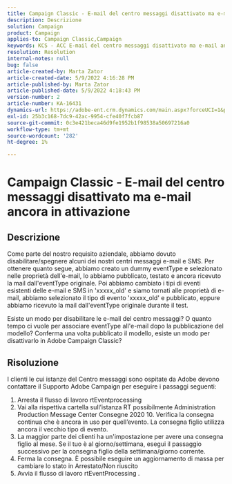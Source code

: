 ```yaml
---
title: Campaign Classic - E-mail del centro messaggi disattivato ma e-mail ancora in attivazione
description: Descrizione
solution: Campaign
product: Campaign
applies-to: Campaign Classic,Campaign
keywords: KCS - ACC E-mail del centro messaggi disattivato ma e-mail ancora in attivazione
resolution: Resolution
internal-notes: null
bug: false
article-created-by: Marta Zator
article-created-date: 5/9/2022 4:16:28 PM
article-published-by: Marta Zator
article-published-date: 5/9/2022 4:18:43 PM
version-number: 2
article-number: KA-16431
dynamics-url: https://adobe-ent.crm.dynamics.com/main.aspx?forceUCI=1&pagetype=entityrecord&etn=knowledgearticle&id=f38c465e-b3cf-ec11-a7b5-0022480a8e40
exl-id: 25b3c168-7dc9-42ac-9954-cfe40f7fcb87
source-git-commit: 0c3e421beca46d9fe1952b1f98538a50697216a0
workflow-type: tm+mt
source-wordcount: '282'
ht-degree: 1%

---
```


# Campaign Classic - E-mail del centro messaggi disattivato ma e-mail ancora in attivazione

## Descrizione


Come parte del nostro requisito aziendale, abbiamo dovuto disabilitare/spegnere alcuni dei nostri centri messaggi e-mail e SMS. Per ottenere quanto segue, abbiamo creato un dummy eventType e selezionato nelle proprietà dell&#39;e-mail, lo abbiamo pubblicato, testato e ancora ricevuto la mail dall&#39;eventType originale.
Poi abbiamo cambiato i tipi di eventi esistenti delle e-mail e SMS in &#39;xxxxx_old&#39; e siamo tornati alle proprietà di e-mail, abbiamo selezionato il tipo di evento &#39;xxxxx_old&#39; e pubblicato, eppure abbiamo ricevuto la mail dall&#39;eventType originale durante il test.

Esiste un modo per disabilitare le e-mail del centro messaggi? O quanto tempo ci vuole per associare eventType all&#39;e-mail dopo la pubblicazione del modello?
Conferma una volta pubblicato il modello, esiste un modo per disattivarlo in Adobe Campaign Classic?


## Risoluzione


I clienti le cui istanze del Centro messaggi sono ospitate da Adobe devono contattare il Supporto Adobe Campaign per eseguire i passaggi seguenti:

1. Arresta il flusso di lavoro rtEventprocessing
2. Vai alla rispettiva cartella sull’istanza RT possibilmente Administration Production Message Center Consegne 2020 10. Verifica la consegna continua che è ancora in uso per quell’evento. La consegna figlio utilizza ancora il vecchio tipo di evento.
3. La maggior parte dei clienti ha un&#39;impostazione per avere una consegna figlio al mese. Se il tuo è al giorno/settimana, esegui il passaggio successivo per la consegna figlio della settimana/giorno corrente.
4. Ferma la consegna. È possibile eseguire un aggiornamento di massa per cambiare lo stato in Arrestato/Non riuscito
5. Avvia il flusso di lavoro rtEventProcessing .
